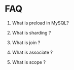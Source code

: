FAQ
===========
1. What is preload in MySQL?

2. What is sharding ?

3. What is join ?

4. What is associate ?

5. What is scope ?
